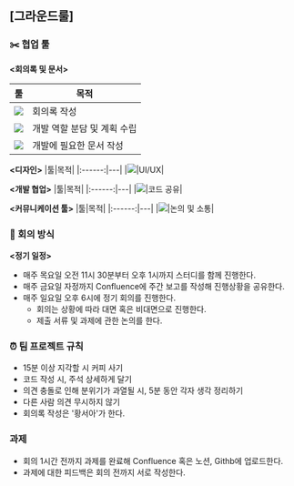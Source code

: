 ## [그라운드룰]
### ✂️ 협업 툴
**<회의록 및 문서>**

|툴|목적|
|:------:|---|
|<img src="https://img.shields.io/badge/notion-000000?style=for-the-badge&logo=notion&logoColor=white">|회의록 작성|
|<img src="https://img.shields.io/badge/jira-0052CC?style=for-the-badge&logo=jira&logoColor=white">|개발 역할 분담 및 계획 수립|
|<img src="https://img.shields.io/badge/confluence-172B4D?style=for-the-badge&logo=confluence&logoColor=white">|개발에 필요한 문서 작성|

**<디자인>**
|툴|목적|
|:------:|---|
|<img src="https://img.shields.io/badge/figma-F24E1E?style=for-the-badge&logo=figma&logoColor=white">|UI/UX|

**<개발 협업>**
|툴|목적|
|:------:|---|
|<img src="https://img.shields.io/badge/github-181717?style=for-the-badge&logo=github&logoColor=white">|코드 공유|

**<커뮤니케이션 툴>**
|툴|목적|
|:------:|---|
|<img src="https://img.shields.io/badge/slack-4A154B?style=for-the-badge&logo=slack&logoColor=white">|논의 및 소통|

### 🤝 회의 방식
**<정기 일정>**
- 매주 목요일 오전 11시 30분부터 오후 1시까지 스터디를 함께 진행한다.
- 매주 금요일 자정까지 Confluence에 주간 보고를 작성해 진행상황을 공유한다.
- 매주 일요일 오후 6시에 정기 회의를 진행한다.
    - 회의는 상황에 따라 대면 혹은 비대면으로 진행한다.
    - 제출 서류 및 과제에 관한 논의를 한다.

### ⏰ 팀 프로젝트 규칙
- 15분 이상 지각할 시 커피 사기
- 코드 작성 시, 주석 상세하게 달기
- 의견 충돌로 인해 분위기가 과열될 시, 5분 동안 각자 생각 정리하기
- 다른 사람 의견 무시하지 않기
- 회의록 작성은 '황서아'가 한다.

### 과제
- 회의 1시간 전까지 과제를 완료해 Confluence 혹은 노션, Githb에 업로드한다.
- 과제에 대한 피드백은 회의 전까지 서로 작성한다.
